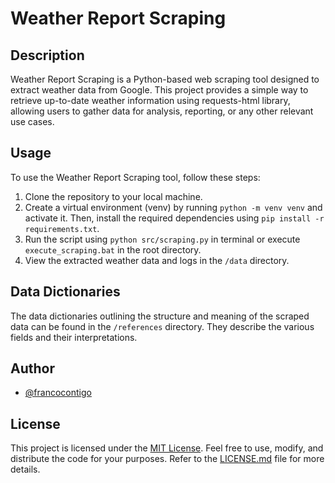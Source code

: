 # Weather Report Scraping

## Description

Weather Report Scraping is a Python-based web scraping tool designed to extract weather data from Google. This project provides a simple way to retrieve up-to-date weather information using requests-html library, allowing users to gather data for analysis, reporting, or any other relevant use cases.

## Usage

To use the Weather Report Scraping tool, follow these steps:

1. Clone the repository to your local machine.
2. Create a virtual environment (venv) by running `python -m venv venv` and activate it. Then, install the required dependencies using `pip install -r requirements.txt`.
3. Run the script using `python src/scraping.py` in terminal or execute `execute_scraping.bat` in the root directory.
4. View the extracted weather data and logs in the `/data` directory.

## Data Dictionaries

The data dictionaries outlining the structure and meaning of the scraped data can be found in the `/references` directory. They describe the various fields and their interpretations.

## Author

- [@francocontigo](https://www.github.com/francocontigo)

## License

This project is licensed under the [MIT License](LICENSE.md). Feel free to use, modify, and distribute the code for your purposes. Refer to the [LICENSE.md](LICENSE.md) file for more details.
